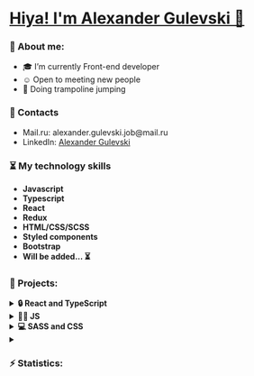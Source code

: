 <h1><u>Hiya! I'm Alexander Gulevski 👋</u></h1>
<h3>🤵 About me:</h3>
<ul dir='auto'>
<li>🎓 I’m currently Front-end developer</li>
<li>☺️ Open to meeting new people</li>
<li>🦘 Doing trampoline jumping</li>
</ul>
<h3>📇 Contacts</h3>
<ul dir='auto'>
<li>Mail.ru: alexander.gulevski.job@mail.ru</li>
<li>LinkedIn: <a href='https://www.linkedin.com/feed/'>Alexander Gulevski</a></li>
</ul>
<h3>⏳ My technology skills</h3>
<ul dir='auto'>
<li><b>Javascript<b></li>
<li><b>Typescript<b></li>
<li><b>React<b></li>
<li><b>Redux<b></li>
<li><b>HTML/CSS/SCSS<b></li>
<li><b>Styled components<b></li>
<li><b>Bootstrap<b></li>
<li><b>Will be added... ⏳<b></li>
</ul>
<h3>🚣 Projects:</h3>
<details>
<summary><b>🔒 React and TypeScript<b></summary>
<ul dir='auto'>
<li><a href='https://github.com/Alexander-Gulevski/react-budget-app'>Budget App</a></li>
<li><a href='https://github.com/Alexander-Gulevski/react-tips-calculator'>Tips Calculator</a></li>
<li><a href='https://github.com/Alexander-Gulevski/react-country-list'>Country List</a></li>
</ul>
</details>

<details>
<summary><b>👨‍💻 JS<b></summary>
<ul dir='auto'>
<li><a href='https://github.com/Alexander-Gulevski/Culc'>Calculator</a></li>
<li><a href='https://github.com/Alexander-Gulevski/Todo'>Todo</a></li>
<li><a href='https://github.com/Alexander-Gulevski/Form1'>Form</a></li>
</ul>
</details>

<details>
<summary><b>💻 SASS and CSS<b></summary>
<ul dir='auto'>
<li><a href='https://github.com/Alexander-Gulevski/react-power-implicity'>Power</a></li>
<li><a href='https://github.com/Alexander-Gulevski/ACTIVEBOX'>ACTIVEBOX</a></li>
<li><a href='https://github.com/Alexander-Gulevski/AXITT'>AXITT</a></li>
<li><a href='https://github.com/Alexander-Gulevski/starter'>My first project</a></li>
</ul>
</details>

<details>
<summary><h3>⚡ Statistics:</h3></summary>
<ul dir='auto'>
<li><a href=''> </a><img alt='GitHub Stats' src='https://github-readme-stats.vercel.app/api/top-langs/?username=Alexander-Gulevski&exclude_repo=starter,AXITT,Alexander-Gulevski.github.io&hide=HTML&layout=compact'></li>
<br />
<li><a href=''> </a><img alt='GitHub Counter users' src='https://komarev.com/ghpvc/?username=Alexander-Gulevski'></li>
</ul>
</details>
